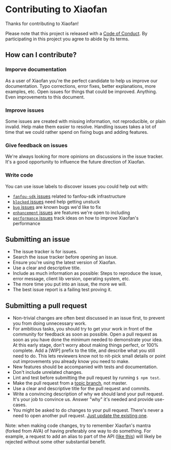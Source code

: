 # Contributing to Xiaofan

Thanks for contributing to Xiaofan!

Please note that this project is released with a [Code of Conduct](CODE_OF_CONDUCT.md). By participating in this project you agree to abide by its terms.

## How can I contribute?

### Imporve documentation

As a user of Xiaofan you're the perfect candidate to help us improve our documentation. Typo corrections, error fixes, better explanations, more examples, etc. Open issues for things that could be improved. Anything. Even improvements to this document.

### Improve issues

Some issues are created with missing information, not reproducible, or plain invalid. Help make them easier to resolve. Handling issues takes a lot of time that we could rather spend on fixing bugs and adding features.

### Give feedback on issues

We're always looking for more opinions on discussions in the issue tracker. It's a good opportunity to influence the future direction of Xiaofan.

### Write code

You can use issue labels to discover issues you could help out with:

- [`fanfou-sdk` issues](https://github.com/fanfoujs/xiaofan/labels/fanfou-sdk) related to fanfou-sdk infrastructure
- [`blocked` issues](https://github.com/fanfoujs/xiaofan/labels/blocked) need help getting unstuck
- [`bug` issues](https://github.com/fanfoujs/xiaofan/labels/bug) are known bugs we'd like to fix
- [`enhancement` issues](https://github.com/fanfoujs/xiaofan/labels/enhancement) are features we're open to including
- [`performance` issues](https://github.com/fanfoujs/xiaofan/labels/performance) track ideas on how to improve Xiaofan's performance

## Submitting an issue

- The issue tracker is for issues.
- Search the issue tracker before opening an issue.
- Ensure you're using the latest version of Xiaofan.
- Use a clear and descriptive title.
- Include as much information as possible: Steps to reproduce the issue, error message, client lib version, operating system, etc.
- The more time you put into an issue, the more we will.
- The best issue report is a failing test proving it.

## Submitting a pull request

- Non-trivial changes are often best discussed in an issue first, to prevent you from doing unnecessary work.
- For ambitious tasks, you should try to get your work in front of the community for feedback as soon as possible. Open a pull request as soon as you have done the minimum needed to demonstrate your idea. At this early stage, don't worry about making things perfect, or 100% complete. Add a [WIP] prefix to the title, and describe what you still need to do. This lets reviewers know not to nit-pick small details or point out improvements you already know you need to make.
- New features should be accompanied with tests and documentation.
- Don't include unrelated changes.
- Lint and test before submitting the pull request by running `$ npm test`.
- Make the pull request from a [topic branch](https://github.com/dchelimsky/rspec/wiki/Topic-Branches), not master.
- Use a clear and descriptive title for the pull request and commits.
- Write a convincing description of why we should land your pull request. It's your job to convince us. Answer "why" it's needed and provide use-cases.
- You might be asked to do changes to your pull request. There's never a need to open another pull request. [Just update the existing one](https://github.com/RichardLitt/docs/blob/master/amending-a-commit-guide.md).

Note: when making code changes, try to remember Xiaofan's mantra (forked from AVA) of having preferably one way to do something. For example, a request to add an alias to part of the API ([like this](https://github.com/avajs/ava/pull/663)) will likely be rejected without some other substantial benefit.

